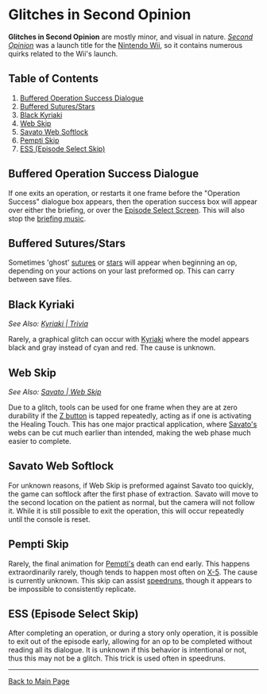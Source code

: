 # Glitches in Second Opinion

**Glitches in Second Opinion** are mostly minor, and visual in nature. *[Second Opinion](../SO.md)* was a launch title for the [Nintendo Wii](../../../general/hardware/Wii.md), so it contains numerous quirks related to the Wii's launch.

## Table of Contents
1. [Buffered Operation Success Dialogue](#Buffered_Operation_Success_Dialogue)
2. [Buffered Sutures/Stars](#Buffered_Sutures_Stars)
3. [Black Kyriaki](#Black_Kyriaki)
4. [Web Skip](#Web_Skip)
5. [Savato Web Softlock](#Savato_Web_Softlock)
6. [Pempti Skip](#Pempti_Skip)
7. [ESS (Episode Select Skip)](#ESS)

## <a id="Buffered_Operation_Success_Dialogue"></a>Buffered Operation Success Dialogue

If one exits an operation, or restarts it one frame before the "Operation Success" dialogue box appears, then the operation success box will appear over either the briefing, or over the [Episode Select Screen](Episode_Select.md). This will also stop the [briefing music](../soundtrack/4-Operation_Briefing.md).

## <a id="Buffered_Sutures_Stars"></a>Buffered Sutures/Stars

Sometimes 'ghost' [sutures](../../../general/tools/Sutures.md) or [stars](../../../general/Healing_Touch.md) will appear when beginning an op, depending on your actions on your last preformed op. This can carry between save files.

## <a id="Black_Kyriaki"></a>Black Kyriaki

*See Also: [Kyriaki \| Trivia](../../../diseases/GUILT/Kyriaki.md#Trivia)*

Rarely, a graphical glitch can occur with [Kyriaki](../../../diseases/GUILT/Kyriaki.md) where the model appears black and gray instead of cyan and red. The cause is unknown.

## <a id="Web_Skip"></a>Web Skip

*See Also: [Savato \| Web Skip](../../../diseases/GUILT/Savato.md#Web_Skip)*

Due to a glitch, tools can be used for one frame when they are at zero durability if the [Z button](../../../general/hardware/Wiimote.md) is tapped repeatedly, acting as if one is activating the Healing Touch. This has one major practical application, where [Savato's](../../../diseases/GUILT/Savato.md) webs can be cut much earlier than intended, making the web phase much easier to complete.

## <a id="Savato_Web_Softlock"></a>Savato Web Softlock

For unknown reasons, if Web Skip is preformed against Savato too quickly, the game can softlock after the first phase of extraction. Savato will move to the second location on the patient as normal, but the camera will not follow it. While it is still possible to exit the operation, this will occur repeatedly until the console is reset.

## <a id="Pempti_Skip"></a>Pempti Skip

Rarely, the final animation for [Pempti's](../../../diseases/GUILT/Pempti.md) death can end early. This happens extraordinarily rarely, though tends to happen most often on [X-5](../episodes/X_5.md). The cause is currently unknown. This skip can assist [speedruns](../../../community/speedrunning/SO_Speedruning.md), though it appears to be impossible to consistently replicate.

## <a id="ESS"></a>ESS (Episode Select Skip)

After completing an operation, or during a story only operation, it is possible to exit out of the episode early, allowing for an op to be completed without reading all its dialogue. It is unknown if this behavior is intentional or not, thus this may not be a glitch. This trick is used often in speedruns.

---

[Back to Main Page](/tc-wiki)